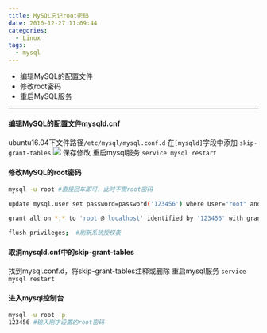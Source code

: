 ```yaml
---
title: MySQL忘记root密码
date: 2016-12-27 11:09:44
categories:
  - Linux
tags:
  - mysql
---
```


+ 编辑MySQL的配置文件
+ 修改root密码
+ 重启MySQL服务

<!--more-->

---

#### 编辑MySQL的配置文件mysqld.cnf
ubuntu16.04下文件路径`/etc/mysql/mysql.conf.d`
在`[mysqld]`字段中添加
`skip-grant-tables`
![](/images/2016/12/H%25TOR%5bPO14QQO4%7d%5d81S%7bYE.png)
保存修改
重启mysql服务
`service mysql restart`
#### 修改MySQL的root密码
```bash
mysql -u root #直接回车即可，此时不需root密码

update mysql.user set password=password('123456') where User="root" and Host="localhost";

grant all on *.* to 'root'@'localhost' identified by '123456' with grant option;

flush privileges;  #刷新系统授权表

```
#### 取消mysqld.cnf中的skip-grant-tables
找到mysql.conf.d，将skip-grant-tables注释或删除
重启mysql服务
`service mysql restart`
#### 进入mysql控制台
```bash
mysql -u root -p
123456 #输入刚才设置的root密码
```
